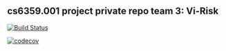 ## cs6359.001 project private repo team 3: Vi-Risk

[![Build Status](https://travis-ci.com/UTDClassroom/cs6359001-f20-project-private-repo-cs6359001-f20-team-3.svg?token=BV3bXd44zoBPPAmoFcbV&branch=master)](https://travis-ci.com/UTDClassroom/cs6359001-f20-project-private-repo-cs6359001-f20-team-3)



[![codecov](https://codecov.io/gh/UTDClassroom/cs6359001-f20-project-private-repo-cs6359001-f20-team-3/branch/master/graph/badge.svg?token=NV40AFLSOC)](https://codecov.io/gh/UTDClassroom/cs6359001-f20-project-private-repo-cs6359001-f20-team-3)

